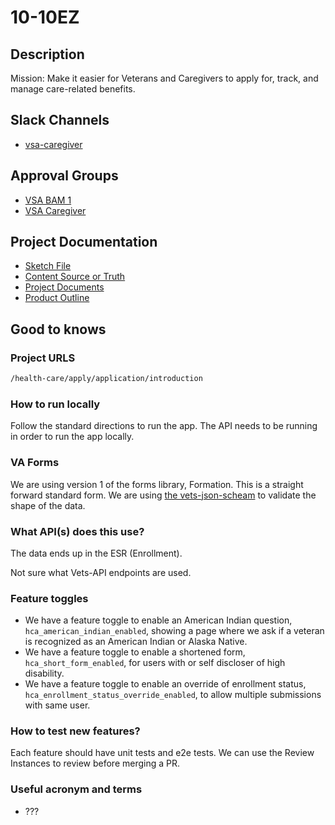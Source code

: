 # 10-10EZ

## Description

Mission: Make it easier for Veterans and Caregivers to apply for, track, and manage care-related benefits.

## Slack Channels

- [vsa-caregiver](https://slack.com/app_redirect?channel=CMJ2V70UV)

## Approval Groups

- [VSA BAM 1](https://github.com/orgs/department-of-veterans-affairs/teams/vsa-bam-1-frontend)
- [VSA Caregiver](https://github.com/orgs/department-of-veterans-affairs/teams/vsa-caregiver-frontend)

## Project Documentation

- [Sketch File](https://www.sketch.com/s/da85cf44-4503-4e98-834e-ff068b242ef6)
- [Content Source or Truth](https://github.com/department-of-veterans-affairs/va.gov-team/blob/master/products/caregivers/10-10EZ/10-10EZ-application-copy.md)
- [Project Documents](https://github.com/department-of-veterans-affairs/va.gov-team/tree/master/products/health-care/application/va-application)
- [Product Outline](https://github.com/department-of-veterans-affairs/va.gov-team/blob/master/teams/vsa/teams/health-benefits/healthcare-application/product-outline.md)

## Good to knows

### Project URLS

``` markdown
/health-care/apply/application/introduction
```

### How to run locally

Follow the standard directions to run the app. The API needs to be running in order to run the app locally.

### VA Forms

We are using version 1 of the forms library, Formation. This is a straight forward standard form. We are using [the vets-json-scheam](https://github.com/department-of-veterans-affairs/vets-json-schema) to validate the shape of the data.  

### What API(s) does this use?

The data ends up in the ESR (Enrollment).

Not sure what Vets-API endpoints are used.

### Feature toggles

* We have a feature toggle to enable an American Indian question, `hca_american_indian_enabled`, showing a page where we ask if a veteran is recognized as an American Indian or Alaska Native.
* We have a feature toggle to enable a shortened form, `hca_short_form_enabled`, for users with or self discloser of high disability.
* We have a feature toggle to enable an override of enrollment status, `hca_enrollment_status_override_enabled`, to allow multiple submissions with same user.

### How to test new features?

Each feature should have unit tests and e2e tests. We can use the Review Instances to review before merging a PR.

### Useful acronym and terms

- ???
